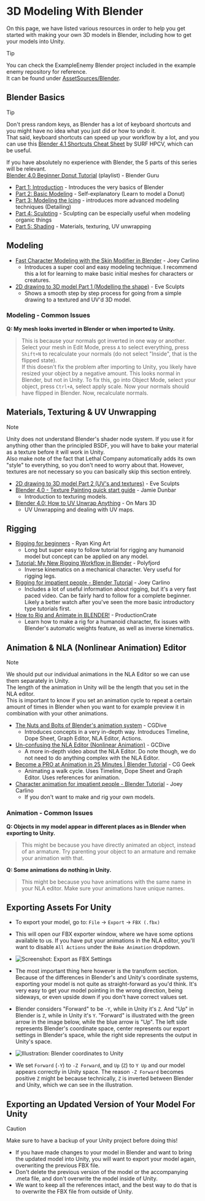 # 3D Modeling With Blender

On this page, we have listed various resources in order to help you get started with making your own 3D models in Blender, including how to get your models into Unity.

>[!TIP]
>You can check the ExampleEnemy Blender project included in the example enemy repository for reference.  
>It can be found under [AssetSources/Blender](https://github.com/Hamunii/LC-ExampleEnemy/tree/main/AssetSources/Blender).

## Blender Basics

>[!TIP]
>Don't press random keys, as Blender has a lot of keyboard shortcuts and you might have no idea what you just did or how to undo it.  
>That said, keyboard shortcuts can speed up your workflow by a lot, and you can use this [Blender 4.1 Shortcuts Cheat Sheet](https://surf-visualization.github.io/blender-course/references/cheat-sheet-4.1.pdf) by SURF HPCV, which can be useful.

If you have absolutely no experience with Blender, the 5 parts of this series will be relevant.  
[Blender 4.0 Beginner Donut Tutorial](https://www.youtube.com/playlist?list=PLjEaoINr3zgEPv5y--4MKpciLaoQYZB1Z) (playlist) - Blender Guru

- [Part 1: Introduction](https://youtu.be/B0J27sf9N1Y?list=PLjEaoINr3zgEPv5y--4MKpciLaoQYZB1Z) - Introduces the very basics of Blender
- [Part 2: Basic Modeling](https://youtu.be/tBpnKTAc5Eo?list=PLjEaoINr3zgEPv5y--4MKpciLaoQYZB1Z) - Self-explanatory (Learn to model a Donut)
- [Part 3: Modeling the Icing](https://youtu.be/AqJx5TJyhes?list=PLjEaoINr3zgEPv5y--4MKpciLaoQYZB1Z&t=42) - introduces more advanced modeling techniques (Detailing)
- [Part 4: Sculpting](https://youtu.be/--GVNZnSROc?list=PLjEaoINr3zgEPv5y--4MKpciLaoQYZB1Z) - Sculpting can be especially useful when modeling organic things
- [Part 5: Shading](https://youtu.be/fsLO1F5x7yM?list=PLjEaoINr3zgEPv5y--4MKpciLaoQYZB1Z) - Materials, texturing, UV unwrapping

## Modeling

- [Fast Character Modeling with the Skin Modifier in Blender](https://youtu.be/DAAwy_l4jw4) - Joey Carlino
  - Introduces a super cool and easy modeling technique. I recommend this a lot for learning to make basic initial meshes for characters or creatures.
- [2D drawing to 3D model Part 1 (Modelling the shape)](https://www.youtube.com/watch?v=AlPPYkZg9D4) - Eve Sculpts
  - Shows a smooth step by step process for going from a simple drawing to a textured and UV'd 3D model.

### Modeling - Common Issues

**Q: My mesh looks inverted in Blender or when imported to Unity.**  

> This is because your normals got inverted in one way or another. Select your mesh in Edit Mode, press `A` to select everything, press `Shift+N` to recalculate your normals (do not select "Inside", that is the flipped state).  
> If this doesn't fix the problem after importing to Unity, you likely have resized your object by a negative amount. This looks normal in Blender, but not in Unity. To fix this, go into Object Mode, select your object, press `Ctrl+A`, select apply scale. Now your normals should have flipped in Blender. Now, recalculate normals.

## Materials, Texturing & UV Unwrapping

>[!NOTE]  
>Unity does not understand Blender's shader node system. If you use it for anything other than the principled BSDF, you will have to bake your material as a texture before it will work in Unity.  
>Also make note of the fact that Lethal Company automatically adds its own "style" to everything, so you don't need to worry about that.
>However, textures are not necessary so you can basically skip this section entirely.  

- [2D drawing to 3D model Part 2 (UV's and textures)](https://www.youtube.com/watch?v=GLxMYj-pBQs) - Eve Sculpts
- [Blender 4.0 - Texture Painting quick start guide](https://youtu.be/iwWoXMWzC_c) - Jamie Dunbar
  - Introduction to texturing models.
- [Blender 4.0: How to UV Unwrap Anything](https://youtu.be/XleO7DBm1Us) - On Mars 3D
  - UV Unwrapping and dealing with UV maps.

## Rigging

- [Rigging for beginners](https://www.youtube.com/watch?v=mYgznqvbisM) - Ryan King Art
  - Long but super easy to follow tutorial for rigging any humanoid model but concept can be applied on any model.
- [Tutorial: My New Rigging Workflow in Blender](https://youtu.be/BiPoPMnU2VI) - Polyfjord
  - Inverse kinematics on a mechanical character. Very useful for rigging legs.
- [Rigging for impatient people - Blender Tutorial](https://youtu.be/DDeB4tDVCGY) - Joey Carlino
  - Includes a lot of useful information about rigging, but it's a very fast paced video. Can be fairly hard to follow for a complete beginner. Likely a better watch after you've seen the more basic introductory type tutorials first.
- [How to Rig and Animate in BLENDER!](https://youtu.be/1khSuB6sER0) - ProductionCrate
  - Learn how to make a rig for a humanoid character, fix issues with Blender's automatic weights feature, as well as inverse kinematics.

## Animation & NLA (Nonlinear Animation) Editor

>[!NOTE]
>We should put our individual animations in the NLA Editor so we can use them separately in Unity.  
>The length of the animation in Unity will be the length that you set in the NLA editor.  
>This is important to know if you set an animation cycle to repeat a certain amount of times in Blender when you want to for example preview it in combination with your other animations.

- [The Nuts and Bolts of Blender's animation system](https://youtu.be/p3m57yAcsi0) - CGDive
  - Introduces concepts in a very in-depth way. Introduces Timeline, Dope Sheet, Graph Editor, NLA Editor, Actions.
- [Un-confusing the NLA Editor (Nonlinear Animation)](https://youtu.be/tAo7HxxxA08) - GCDive
  - A more in-depth video about the NLA Editor. Do note though, we do not need to do anything complex with the NLA Editor.
- [Become a PRO at Animation in 25 Minutes | Blender Tutorial](https://youtu.be/_C2ClFO3FAY) - CG Geek
  - Animating a walk cycle. Uses Timeline, Dope Sheet and Graph Editor. Uses references for animation.
- [Character animation for impatient people - Blender Tutorial](https://youtu.be/GAIZkIfXXjQ) - Joey Carlino
  - If you don't want to make and rig your own models.

### Animation - Common Issues

**Q: Objects in my model appear in different places as in Blender when exporting to Unity.**  

> This might be because you have directly animated an object, instead of an armature. Try parenting your object to an armature and remake your animation with that.

**Q: Some animations do nothing in Unity.**  

> This might be because you have animations with the same name in your NLA editor. Make sure your animations have unique names.

## Exporting Assets For Unity

- To export your model, go to: `File` -> `Export` -> `FBX (.fbx)`  
- This will open our FBX exporter window, where we have some options available to us. If you have put your animations in the NLA editor, you'll want to disable `All Actions` under the `Bake Animation` dropdown.

- ![Screenshot: Export as FBX Settings](/images/lethallib/custom-enemies/blender/BlenderExportAsFBX.png)

- The most important thing here however is the transform section. Because of the differences in Blender's and Unity's coordinate systems, exporting your model is not quite as straight-forward as you'd think. It's very easy to get your model pointing in the wrong direction, being sideways, or even upside down if you don't have correct values set.

- Blender considers "Forward" to be `-Y`, while in Unity it's `Z`. And "Up" in Blender is `Z`, while in Unity it's `Y`. "Forward" is illustrated with the green arrow in the image below, while the blue arrow is "Up". The left side represents Blender's coordinate space, center represents our export settings in Blender's space, while the right side represents the output in Unity's space.

- ![Illustration: Blender coordinates to Unity](/images/lethallib/custom-enemies/blender/BlenderToUnityCoordinates.png)

- We set `Forward` (`-Y`) to `-Z Forward`, and `Up` (`Z`) to `Y Up` and our model appears correctly in Unity space. The reason `-Z Forward` becomes positive `Z` might be because technically, `Z` is inverted between Blender and Unity, which we can see in the illustration.  

## Exporting an Updated Version of Your Model For Unity

>[!CAUTION]
>Make sure to have a backup of your Unity project before doing this!

- If you have made changes to your model in Blender and want to bring the updated model into Unity, you will want to export your model again, overwriting the previous FBX file.
- Don't delete the previous version of the model or the accompanying .meta file, and don't overwrite the model inside of Unity.
- We want to keep all the references intact, and the best way to do that is to overwrite the FBX file from outside of Unity.
